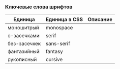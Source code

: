 ### Ключевые слова шрифтов

Единица | Единица в CSS | Описание
--- | --- | ---
моношитрый | monospace
c-засечками | serif
без-засечкек | sans-serif
фантазийный | fantasy
рукописный | cursive
